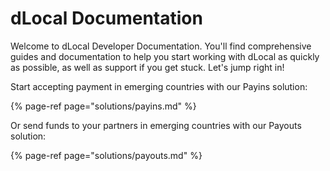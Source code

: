# dLocal Documentation

Welcome to dLocal Developer Documentation. You'll find comprehensive guides and documentation to help you start working with dLocal as quickly as possible, as well as support if you get stuck. Let's jump right in!

Start accepting payment in emerging countries with our Payins solution:

{% page-ref page="solutions/payins.md" %}

Or send funds to your partners in emerging countries with our Payouts solution:

{% page-ref page="solutions/payouts.md" %}



